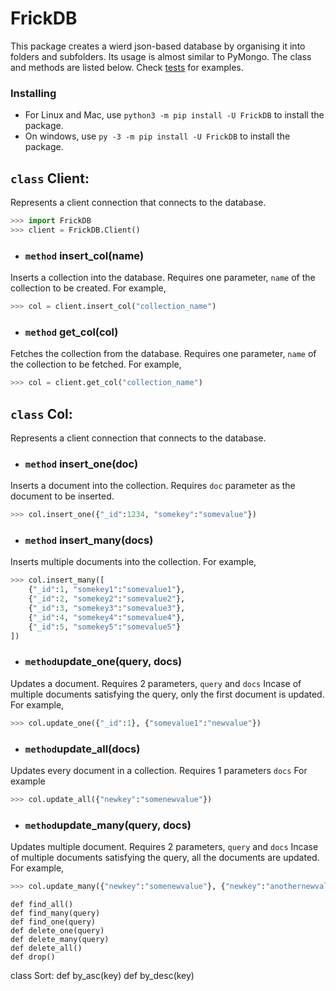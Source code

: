 
# FrickDB
This package creates a wierd json-based database by organising it into folders and subfolders. Its usage is almost similar to PyMongo. The class and methods are listed below.
Check [tests](https://github.com/4041RebL/FrickDB/tree/master/tests) for examples.

### Installing
- For Linux and Mac, use `python3 -m pip install -U FrickDB` to install the package.
- On windows, use `py -3 -m pip install -U FrickDB` to install the package.

## `class` Client:
Represents a client connection that connects to the database.
```py
>>> import FrickDB
>>> client = FrickDB.Client()
```

- ### `method` insert_col(name)
Inserts a collection into the database. Requires one parameter, `name` of the collection to be created.
For example,
```py
>>> col = client.insert_col("collection_name")
```

- ### `method` get_col(col)
Fetches the collection from the database. Requires one parameter, `name` of the collection to be fetched.
For example,
```py
>>> col = client.get_col("collection_name")
```

## `class` Col:
Represents a client connection that connects to the database.
 
- ### `method` insert_one(doc)
Inserts a document into the collection. Requires `doc` parameter as the document to be inserted.
```py
>>> col.insert_one({"_id":1234, "somekey":"somevalue"})
```

- ### `method` insert_many(docs)
Inserts multiple documents into the collection.
For example,
```py
>>> col.insert_many([
	{"_id":1, "somekey1":"somevalue1"}, 
	{"_id":2, "somekey2":"somevalue2"}, 
	{"_id":3, "somekey3":"somevalue3"}, 
	{"_id":4, "somekey4":"somevalue4"}, 
	{"_id":5, "somekey5":"somevalue5"}
])
```

- ### `method`update_one(query, docs)
Updates a document. Requires 2 parameters, `query` and `docs`
Incase of multiple documents satisfying the query, only the first document is updated.
For example,
```py
>>> col.update_one({"_id":1}, {"somevalue1":"newvalue"})
```

- ### `method`update_all(docs)
Updates every document in a collection. Requires 1 parameters `docs`
For example
```py
>>> col.update_all({"newkey":"somenewvalue"})
```

- ### `method`update_many(query, docs)
Updates multiple document. Requires 2 parameters, `query` and `docs`
Incase of multiple documents satisfying the query, all the documents are updated.
For example,
```py
>>> col.update_many({"newkey":"somenewvalue"}, {"newkey":"anothernewvalue"})
```

	def find_all()
	def find_many(query)
	def find_one(query)
	def delete_one(query)
	def delete_many(query)
	def delete_all()
	def drop()

class Sort:
	def by_asc(key)
	def by_desc(key)
